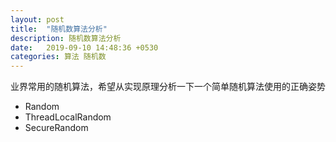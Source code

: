 ```yaml
---
layout: post
title:  "随机数算法分析"
description: 随机数算法分析
date:   2019-09-10 14:48:36 +0530
categories: 算法 随机数
---
```

业界常用的随机算法，希望从实现原理分析一下一个简单随机算法使用的正确姿势
- Random
- ThreadLocalRandom
- SecureRandom